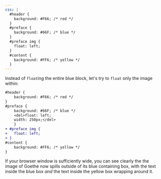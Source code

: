 ```yaml
---
css: |
  #header {
    background: #F66; /* red */
  }
  #preface {
    background: #66F; /* blue */
  }
  #preface img {
    float: left;
  }
  #content {
    background: #FF6; /* yellow */
  }
---
```

Instead of `float`ing the entire blue block, let's try to `float` only the image within:

```diff
#header {
	background: #F66; /* red */
}
#preface {
	background: #66F; /* blue */
	<del>float: left;
	width: 250px;</del>
	}
+ #preface img {
+   float: left;
+ }
#content {
	background: #FF6; /* yellow */
}
```

If your browser window is sufficiently wide, you can see clearly the the image of Goethe now spills outside of its blue containing box, with the text inside the blue box *and* the text inside the yellow box wrapping around it.
